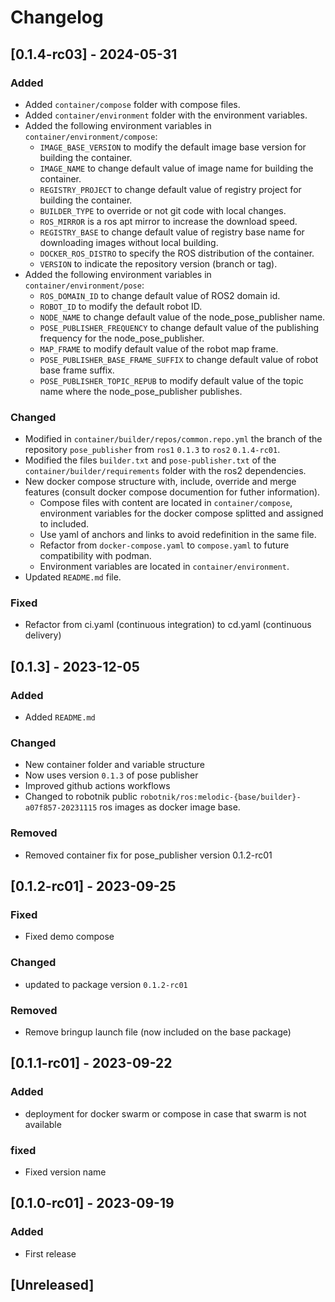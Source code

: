 # Changelog

## [0.1.4-rc03] - 2024-05-31

### Added
- Added `container/compose` folder with compose files.
- Added `container/environment` folder with the environment variables.
- Added the following environment variables in `container/environment/compose`:
    - `IMAGE_BASE_VERSION` to modify the default image base version for building the container.
    - `IMAGE_NAME` to change default value of image name for building the container.
    - `REGISTRY_PROJECT` to change default value of registry project for building the container.
    - `BUILDER_TYPE` to override or not git code with local changes.
    - `ROS_MIRROR` is a ros apt mirror to increase the download speed.
    - `REGISTRY_BASE` to change default value of registry base name for downloading images without local building.
    - `DOCKER_ROS_DISTRO` to specify the ROS distribution of the container.
    - `VERSION` to indicate the repository version (branch or tag).
- Added the following environment variables in `container/environment/pose`:
    - `ROS_DOMAIN_ID` to change default value of ROS2 domain id.
    - `ROBOT_ID` to modify the default robot ID.
    - `NODE_NAME` to change default value of the node_pose_publisher name.
    - `POSE_PUBLISHER_FREQUENCY` to change default value of the publishing frequency for the node_pose_publisher.
    - `MAP_FRAME` to modify default value of the robot map frame.
    - `POSE_PUBLISHER_BASE_FRAME_SUFFIX` to change default value of robot base frame suffix.
    - `POSE_PUBLISHER_TOPIC_REPUB` to modify default value of the topic name where the node_pose_publisher publishes.


### Changed
- Modified in `container/builder/repos/common.repo.yml` the branch of the repository `pose_publisher` from `ros1` `0.1.3` to `ros2` `0.1.4-rc01`.
- Modified the files `builder.txt` and `pose-publisher.txt` of the `container/builder/requirements` folder with the ros2 dependencies.
- New docker compose structure with, include, override and merge features (consult docker compose documention for futher information).
    - Compose files with content are located in `container/compose`, environment variables for the docker compose splitted and assigned to included.
    - Use yaml of anchors and links to avoid redefinition in the same file.
    - Refactor from `docker-compose.yaml` to `compose.yaml` to future compatibility with podman.
    - Environment variables are located in `container/environment`.
- Updated `README.md` file.

### Fixed
- Refactor from ci.yaml (continuous integration) to cd.yaml (continuous delivery)

## [0.1.3] - 2023-12-05

### Added
- Added `README.md`

### Changed
- New container folder and variable structure
- Now uses version `0.1.3` of pose publisher
- Improved github actions workflows
- Changed to robotnik public `robotnik/ros:melodic-{base/builder}-a07f857-20231115` ros images as docker image base.

### Removed
- Removed container fix for pose_publisher version 0.1.2-rc01

## [0.1.2-rc01] - 2023-09-25

### Fixed
- Fixed demo compose

### Changed
- updated to package version `0.1.2-rc01`

### Removed
- Remove bringup launch file (now included on the base package)


## [0.1.1-rc01] - 2023-09-22

### Added
- deployment for docker swarm or compose in case that swarm is not available

### fixed
- Fixed version name

## [0.1.0-rc01] - 2023-09-19

### Added
- First release


## [Unreleased] 
